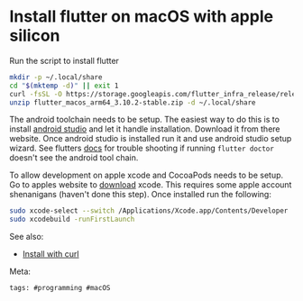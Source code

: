 # Install flutter on macOS with apple silicon

Run the script to install flutter

```bash
mkdir -p ~/.local/share
cd "$(mktemp -d)" || exit 1
curl -fsSL -O https://storage.googleapis.com/flutter_infra_release/releases/stable/macos/flutter_macos_arm64_3.10.2-stable.zip
unzip flutter_macos_arm64_3.10.2-stable.zip -d ~/.local/share
```

The android toolchain needs to be setup. The easiest way to do this is
to install [android studio] and let it handle installation. Download it
from there website. Once android studio is installed run it and use
android studio setup wizard. See flutters [docs] for trouble shooting if
running `flutter doctor` doesn't see the android tool chain.

To allow development on apple xcode and CocoaPods needs to be setup. Go
to apples website to [download] xcode. This requires some apple account
shenanigans (haven't done this step). Once installed run the following:

```bash
sudo xcode-select --switch /Applications/Xcode.app/Contents/Developer
sudo xcodebuild -runFirstLaunch
```

[download]: https://developer.apple.com/xcode/download/
[android studio]: https://developer.android.com/studio/index.html
[docs]: https://docs.flutter.dev/get-started/install/macos#android-setup

See also:

- [Install with curl](../101)

Meta:

    tags: #programming #macOS
